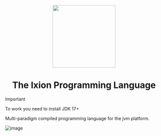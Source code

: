 <div align="center">
  <img src="https://github.com/IxionLang/Ixion/blob/main/assets/icon.png" width="200">

<h1>The Ixion Programming Language</h1>
</div>


> [!IMPORTANT]
> To work you need to install JDK 17+

Multi-paradigm compiled programming language for the jvm platform.

![image](https://github.com/IxionLang/Ixion/blob/main/assets/screen.png)
